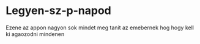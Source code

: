 # Legyen-sz-p-napod
Ezene az appon nagyon sok mindet meg tanit az emebernek hog hogy kell ki agaozodni mindenen
